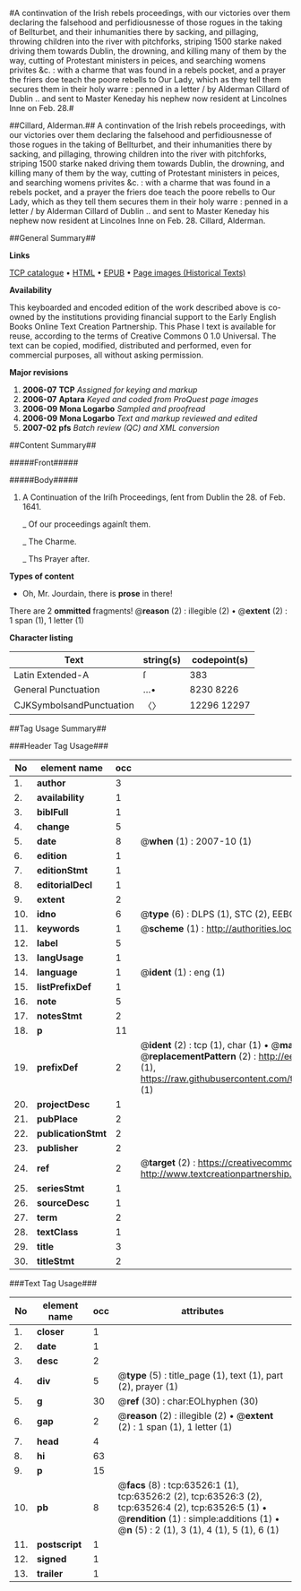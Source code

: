 #A continvation of the Irish rebels proceedings, with our victories over them declaring the falsehood and perfidiousnesse of those rogues in the taking of Bellturbet, and their inhumanities there by sacking, and pillaging, throwing children into the river with pitchforks, striping 1500 starke naked driving them towards Dublin, the drowning, and killing many of them by the way, cutting of Protestant ministers in peices, and searching womens privites &c. : with a charme that was found in a rebels pocket, and a prayer the friers doe teach the poore rebells to Our Lady, which as they tell them secures them in their holy warre : penned in a letter / by Alderman Cillard of Dublin .. and sent to Master Keneday his nephew now resident at Lincolnes Inne on Feb. 28.#

##Cillard, Alderman.##
A continvation of the Irish rebels proceedings, with our victories over them declaring the falsehood and perfidiousnesse of those rogues in the taking of Bellturbet, and their inhumanities there by sacking, and pillaging, throwing children into the river with pitchforks, striping 1500 starke naked driving them towards Dublin, the drowning, and killing many of them by the way, cutting of Protestant ministers in peices, and searching womens privites &c. : with a charme that was found in a rebels pocket, and a prayer the friers doe teach the poore rebells to Our Lady, which as they tell them secures them in their holy warre : penned in a letter / by Alderman Cillard of Dublin .. and sent to Master Keneday his nephew now resident at Lincolnes Inne on Feb. 28.
Cillard, Alderman.

##General Summary##

**Links**

[TCP catalogue](http://www.ota.ox.ac.uk/tcp/)  • 
[HTML](http://tei.it.ox.ac.uk/tcp/Texts-HTML/free/A33/A33178.html)  • 
[EPUB](http://tei.it.ox.ac.uk/tcp/Texts-EPUB/free/A33/A33178.epub) • 
[Page images (Historical Texts)](https://data.historicaltexts.jisc.ac.uk/view?pubId=eebo-12574016e&pageId=eebo-12574016e-63526-1)

**Availability**

This keyboarded and encoded edition of the
	       work described above is co-owned by the institutions
	       providing financial support to the Early English Books
	       Online Text Creation Partnership. This Phase I text is
	       available for reuse, according to the terms of Creative
	       Commons 0 1.0 Universal. The text can be copied,
	       modified, distributed and performed, even for
	       commercial purposes, all without asking permission.

**Major revisions**

1. __2006-07__ __TCP__ *Assigned for keying and markup*
1. __2006-07__ __Aptara__ *Keyed and coded from ProQuest page images*
1. __2006-09__ __Mona Logarbo__ *Sampled and proofread*
1. __2006-09__ __Mona Logarbo__ *Text and markup reviewed and edited*
1. __2007-02__ __pfs__ *Batch review (QC) and XML conversion*

##Content Summary##

#####Front#####

#####Body#####

1. A Continuation of the
Iriſh Proceedings, ſent
from Dublin the 28. of
Feb. 1641.

    _ Of our proceedings againſt them.

    _ The Charme.

    _ Ths Prayer after.

**Types of content**

  * Oh, Mr. Jourdain, there is **prose** in there!

There are 2 **ommitted** fragments! 
 @__reason__ (2) : illegible (2)  •  @__extent__ (2) : 1 span (1), 1 letter (1)

**Character listing**


|Text|string(s)|codepoint(s)|
|---|---|---|
|Latin Extended-A|ſ|383|
|General Punctuation|…•|8230 8226|
|CJKSymbolsandPunctuation|〈〉|12296 12297|

##Tag Usage Summary##

###Header Tag Usage###

|No|element name|occ|attributes|
|---|---|---|---|
|1.|__author__|3||
|2.|__availability__|1||
|3.|__biblFull__|1||
|4.|__change__|5||
|5.|__date__|8| @__when__ (1) : 2007-10 (1)|
|6.|__edition__|1||
|7.|__editionStmt__|1||
|8.|__editorialDecl__|1||
|9.|__extent__|2||
|10.|__idno__|6| @__type__ (6) : DLPS (1), STC (2), EEBO-CITATION (1), OCLC (1), VID (1)|
|11.|__keywords__|1| @__scheme__ (1) : http://authorities.loc.gov/ (1)|
|12.|__label__|5||
|13.|__langUsage__|1||
|14.|__language__|1| @__ident__ (1) : eng (1)|
|15.|__listPrefixDef__|1||
|16.|__note__|5||
|17.|__notesStmt__|2||
|18.|__p__|11||
|19.|__prefixDef__|2| @__ident__ (2) : tcp (1), char (1)  •  @__matchPattern__ (2) : ([0-9\-]+):([0-9IVX]+) (1), (.+) (1)  •  @__replacementPattern__ (2) : http://eebo.chadwyck.com/downloadtiff?vid=$1&page=$2 (1), https://raw.githubusercontent.com/textcreationpartnership/Texts/master/tcpchars.xml#$1 (1)|
|20.|__projectDesc__|1||
|21.|__pubPlace__|2||
|22.|__publicationStmt__|2||
|23.|__publisher__|2||
|24.|__ref__|2| @__target__ (2) : https://creativecommons.org/publicdomain/zero/1.0/ (1), http://www.textcreationpartnership.org/docs/. (1)|
|25.|__seriesStmt__|1||
|26.|__sourceDesc__|1||
|27.|__term__|2||
|28.|__textClass__|1||
|29.|__title__|3||
|30.|__titleStmt__|2||


###Text Tag Usage###

|No|element name|occ|attributes|
|---|---|---|---|
|1.|__closer__|1||
|2.|__date__|1||
|3.|__desc__|2||
|4.|__div__|5| @__type__ (5) : title_page (1), text (1), part (2), prayer (1)|
|5.|__g__|30| @__ref__ (30) : char:EOLhyphen (30)|
|6.|__gap__|2| @__reason__ (2) : illegible (2)  •  @__extent__ (2) : 1 span (1), 1 letter (1)|
|7.|__head__|4||
|8.|__hi__|63||
|9.|__p__|15||
|10.|__pb__|8| @__facs__ (8) : tcp:63526:1 (1), tcp:63526:2 (2), tcp:63526:3 (2), tcp:63526:4 (2), tcp:63526:5 (1)  •  @__rendition__ (1) : simple:additions (1)  •  @__n__ (5) : 2 (1), 3 (1), 4 (1), 5 (1), 6 (1)|
|11.|__postscript__|1||
|12.|__signed__|1||
|13.|__trailer__|1||
